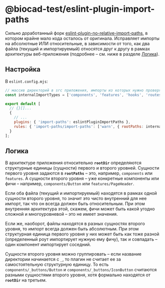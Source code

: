 # @biocad-test/eslint-plugin-import-paths

Сильно доработанный форк [eslint-plugin-no-relative-import-paths](https://www.npmjs.com/package/eslint-plugin-no-relative-import-paths), в котором крайне мало кода осталось от оригинала.
Исправляет импорты на абсолютные ИЛИ относительные, в зависимости от того, как два файла (текущий и импортируемый)
относятся друг к другу в рамках архитектуры веб-приложения (подробнее – см. ниже в разделе [Логика](#логика)).

## Настройка

В `eslint.config.mjs`:

```javascript
// массив директорий в src приложения, импорты из которых нужно проверять
const internalImportTypes = ['components', 'features', 'hooks', 'routes', 'store', 'utils'];

export default [
  // {}[]...
  {
    // ...
    plugins: { 'import-paths': eslintPluginImportPaths },
    rules: { 'import-paths/import-paths': ['warn', { rootPaths: internalImportTypes }] }
  }
];
```

## Логика

В архитектуре приложения относительно **`rootDir`** определяются структурные единицы (сущности) первого и второго уровней.
Сущности первого уровня задаются в **`rootPaths`** – это, например, `components` или `features`.
А сущности второго уровня – уже конкретные компоненты или фичи – например, `components/Button` или `features/PageHeader`.

Если оба файла (текущий и импортируемый) находятся в рамках одной сущности второго уровня,
то значит это чисто внутренний для нее импорт, так что он всегда должен быть относительным.
При этом внутренняя архитектура этой, скажем, фичи может быть какой угодно сложной и многоуровневой – это не имеет значения.

Если же, наоборот, файлы находятся в разных сущностях второго уровня, то импорт всегда должен быть абсолютным.
При этом структурная единица первого уровня у них может быть как тоже разной (определенный роут импортирует нужную ему фичу),
так и совпадать – один компонент импортирует соседний.

Сущности второго уровня можно группировать – если название директории начинается с `_`,
то плагин не считает ее за самостоятельную структурную единицу.
То есть `components/_buttons/Button` и `components/_buttons/IconButton` считаются разными сущностями второго уровня,
хотя формально находятся от **`rootDir`** на третьем.
